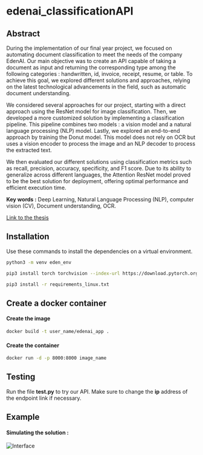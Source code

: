 # edenai_classificationAPI

## Abstract 
During the implementation of our final year project, we focused on automating document
classification to meet the needs of the company EdenAI. Our main objective was to create an
API capable of taking a document as input and returning the corresponding type among the
following categories : handwritten, id, invoice, receipt, resume, or table. To achieve this goal, we
explored different solutions and approaches, relying on the latest technological advancements
in the field, such as automatic document understanding.

We considered several approaches for our project, starting with a direct approach using
the ResNet model for image classification. Then, we developed a more customized solution by
implementing a classification pipeline. This pipeline combines two models : a vision model and
a natural language processing (NLP) model. Lastly, we explored an end-to-end approach by
training the Donut model. This model does not rely on OCR but uses a vision encoder to
process the image and an NLP decoder to process the extracted text.

We then evaluated our different solutions using classification metrics such as recall, precision,
accuracy, specificity, and F1 score. Due to its ability to generalize across different languages,
the Attention ResNet model proved to be the best solution for deployment, offering optimal
performance and efficient execution time.

**Key words :** Deep Learning, Natural Language Processing (NLP), computer vision (CV), Document understanding, OCR.

[Link to the thesis](https://drive.google.com/file/d/1hfHIWxgPkZVCznKsId2CUNPq4URHMbP5/view)

## Installation

Use these commands to install the dependencies on a virtual environment.

```bash
python3 -m venv eden_env
```
```bash
pip3 install torch torchvision --index-url https://download.pytorch.org/whl/cpu
```
```bash
pip3 install -r requirements_linux.txt
```

## Create a docker container

#### Create the image
```bash
docker build -t user_name/edenai_app .
```
#### Create the container
```bash
docker run -d -p 8000:8000 image_name
```

## Testing
Run the file **test.py** to try our API. Make sure to change the **ip** address of the endpoint link if necessary.


## Example
#### Simulating the solution :
![Interface](https://www.pixenli.com/image/pXlwrB3D)
